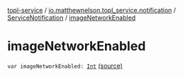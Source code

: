 [topl-service](../../index.md) / [io.matthewnelson.topl_service.notification](../index.md) / [ServiceNotification](index.md) / [imageNetworkEnabled](./image-network-enabled.md)

# imageNetworkEnabled

`var imageNetworkEnabled: `[`Int`](https://kotlinlang.org/api/latest/jvm/stdlib/kotlin/-int/index.html) [(source)](https://github.com/05nelsonm/TorOnionProxyLibrary-Android/blob/master/topl-service/src/main/java/io/matthewnelson/topl_service/notification/ServiceNotification.kt#L102)